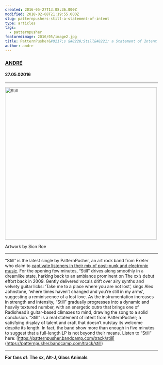 ```yaml
---
created: 2016-05-27T13:08:36.000Z
modified: 2018-02-08T21:19:55.000Z
slug: patternpushers-still-a-statement-of-intent
type: articles
tags:
  - patternpusher
featuredimage: 2016/05/image2.jpg
title: PatternPusher&#8217;s &#8220;Still&#8221; a Statement of Intent
author: andre
---
```

### [ANDRÉ](<https://twitter.com/AndreDack>)
#### 27\.05.02016
------

<div id="attachment_2125" style="width: 510px" class="wp-caption aligncenter"><img class="aligncenter size-audioxide-album wp-image-2149" src="http://audioxide.com/wp-content/uploads/2016/05/Still-500x500.jpg" alt="Still" width="500" height="500" srcset="2016/05/Still-500x500.jpg 500w, 2016/05/Still-150x150.jpg 150w, 2016/05/Still-300x300.jpg 300w, 2016/05/Still-768x768.jpg 768w, 2016/05/Still-1024x1024.jpg 1024w, 2016/05/Still-1000x1000.jpg 1000w, 2016/05/Still-125x125.jpg 125w" sizes="(max-width: 500px) 100vw, 500px"><p class="wp-caption-text">Artwork by&nbsp;Sion Roe</p></div>

------
“Still” is the latest single by PatternPusher, an art rock band from Exeter who claim to [captivate listeners in their mix of post-punk and electronic music](<http://www.patternpusher.com/#!bio/c161y>). For the opening few minutes, “Still” drives along smoothly in a dreamlike state, harking back to an ambiance prominent on The xx’s debut effort back in 2009. Gently delivered vocals drift over airy synths and velvety guitar licks: ‘Take me to a place where you are not lost’, sings Alex Johnstone, ‘where times haven’t changed and you’re still in my arms’, suggesting a reminiscence of a lost love. As the instrumentation increases in strength and intensity, “Still” gradually progresses into a dynamic and heavily textured number, with an energetic outro that brings one of Radiohead’s guitar-based climaxes to mind, drawing the song to a solid conclusion. “Still” is a real statement of intent from PatternPusher; a satisfying display of talent and craft that doesn’t outstay its welcome despite its length. In fact, the band show more than enough in five minutes to suggest that a full-length LP is not beyond their means.
Listen to “Still” here: [https://patternpusher.bandcamp.com/track/still](<https://patternpusher.bandcamp.com/track/still>)

------

**For fans of: The xx, Alt-J, Glass Animals**